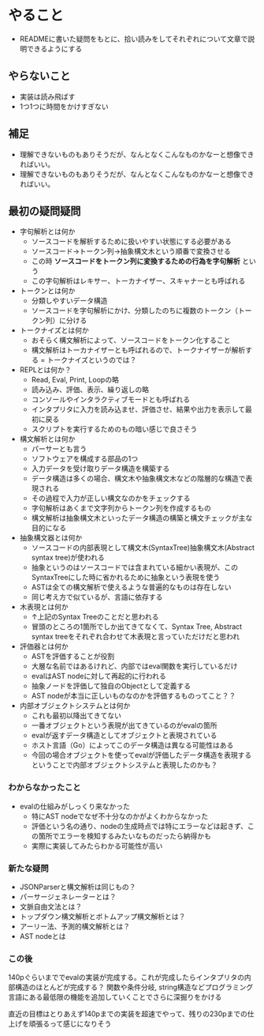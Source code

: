 # やること

- READMEに書いた疑問をもとに、拾い読みをしてそれぞれについて文章で説明できるようにする

## やらないこと

- 実装は読み飛ばす
- 1つ1つに時間をかけすぎない

## 補足

- 理解できないものもありそうだが、なんとなくこんなものかなーと想像できればいい。
- 理解できないものもありそうだが、なんとなくこんなものかなーと想像できればいい。

## 最初の疑問疑問

- 字句解析とは何か
  - ソースコードを解析するために扱いやすい状態にする必要がある
  - ソースコード→トークン列→抽象構文木という順番で変換させる
  - この時 **ソースコードをトークン列に変換するための行為を字句解析** という
  - この字句解析はレキサー、トーカナイザー、スキャナーとも呼ばれる
- トークンとは何か
  - 分類しやすいデータ構造
  - ソースコードを字句解析にかけ、分類したのちに複数のトークン（トークン列）に分ける
- トークナイズとは何か
  - おそらく構文解析によって、ソースコードをトークン化すること
  - 構文解析はトーカナイザーとも呼ばれるので、トークナイザーが解析する = トークナイズというのでは？
- REPLとは何か？
  - Read, Eval, Print, Loopの略
  - 読み込み、評価、表示、繰り返しの略
  - コンソールやインタラクティブモードとも呼ばれる
  - インタプリタに入力を読み込ませ、評価させ、結果や出力を表示して最初に戻る
  - スクリプトを実行するためのもの暗い感じで良さそう
- 構文解析とは何か
  - パーサーとも言う
  - ソフトウェアを構成する部品の1つ
  - 入力データを受け取りデータ構造を構築する
  - データ構造は多くの場合、構文木や抽象構文木などの階層的な構造で表現される
  - その過程で入力が正しい構文なのかをチェックする
  - 字句解析はあくまで文字列からトークン列を作成するもの
  - 構文解析は抽象構文木といったデータ構造の構築と構文チェックが主な目的になる
- 抽象構文器とは何か
  - ソースコードの内部表現として構文木(SyntaxTree)抽象構文木(Abstract syntax tree)が使われる
  - 抽象というのはソースコードでは含まれている細かい表現が、このSyntaxTreeにした時に省かれるために抽象という表現を使う
  - ASTは全ての構文解析で使えるような普遍的なものは存在しない
  - 同じ考え方で似ているが、言語に依存する
- 木表現とは何か
  - ↑上記のSyntax Treeのことだと思われる
  - 冒頭のところの1箇所でしか出てきてなくて、Syntax Tree, Abstract syntax treeをそれぞれ合わせて木表現と言っていただけだと思われ
- 評価器とは何か
  - ASTを評価することが役割
  - 大層な名前ではあるけれど、内部ではeval関数を実行しているだけ
  - evalはAST nodeに対して再起的に行われる
  - 抽象ノードを評価して独自のObjectとして定義する
  - AST nodeが本当に正しいものなのかを評価するものってこと？？
- 内部オブジェクトシステムとは何か
  - これも最初以降出てきてない
  - 一番オブジェクトという表現が出てきているのがevalの箇所
  - evalが返すデータ構造としてオブジェクトと表現されている
  - ホスト言語（Go）によってこのデータ構造は異なる可能性はある
  - 今回の場合オブジェクトを使ってevalが評価したデータ構造を表現するということで内部オブジェクトシステムと表現したのかも？


### わからなかったこと

- evalの仕組みがしっくり来なかった
  - 特にAST nodeでなぜ不十分なのかがよくわからなかった
  - 評価という名の通り、nodeの生成時点では特にエラーなどは起きず、この箇所でエラーを検知するみたいなものだったら納得かも
  - 実際に実装してみたらわかる可能性が高い

### 新たな疑問

- JSONParserと構文解析は同じもの？
- パーサージェネレーターとは？
- 文脈自由文法とは？
- トップダウン構文解析とボトムアップ構文解析とは？
- アーリー法、予測的構文解析とは？
- AST nodeとは


### この後

140pぐらいまででevalの実装が完成する。これが完成したらインタプリタの内部構造のほとんどが完成する？
関数や条件分岐, string構造などプログラミング言語にある最低限の機能を追加していくことでさらに深掘りをかける

直近の目標はとりあえず140pまでの実装を超速でやって、残りの230pまでの仕上げを頑張るって感じになりそう

